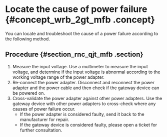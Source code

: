 # Locate the cause of power failure {#concept_wrb_2gt_mfb .concept}

You can locate and troubleshoot the cause of a power failure according to the following method.

## Procedure {#section_rnc_qjt_mfb .section}

1.  Measure the input voltage. Use a multimeter to measure the input voltage, and determine if the input voltage is abnormal according to the working voltage range of the power adapter.
2.  Re-connect the power adapter. Disconnect and reconnect the power adapter and the power cable and then check if the gateway device can be powered on.
3.  Cross-validate the power adapter against other power adapters. Use the gateway device with other power adapters to cross-check where any causes of power failure occur.
    -   If the power adapter is considered faulty, send it back to the manufacturer for repair.
    -   If the gateway device is considered faulty, please open a ticket for further consultation.

